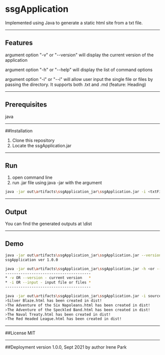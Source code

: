 # ssgApplication

Implemented using Java to generate a static html site from a txt file.

----

## Features 
argument option "-v" or "--version" will display the current version of the application

argument option "-h" or "--help" will display the list of command options

argument option "-i" or "--i" will allow user input the single file or files by passing the directory. It supports both .txt and .md (feature: Heading)


----
## Prerequisites
java

----
##Installation
1. Clone this repository
2. Locate the ssgApplication.jar

----
## Run
1. open command line
2. run .jar file using java -jar with the argument
```bash
java -jar out\artifacts\ssgApplication_jar\ssgApplication.jar -i <txtFileName>
```

----  
## Output

You can find the generated outputs at \dist

----  
## Demo
```bash
java -jar out\artifacts\ssgApplication_jar\ssgApplication.jar --version
ssgApplication ver 1.0.0
```

```bash
java -jar out\artifacts\ssgApplication_jar\ssgApplication.jar -h <or --help>
---------------------------------------
* -v OR --version - current version   *
* -i OR --input - input file or files *
---------------------------------------
```

```bash
java -jar out\artifacts\ssgApplication_jar\ssgApplication.jar -i sources\Sherlock-Holmes-Selected-Stories
>Silver Blaze.html has been created in dist!
>The Adventure of the Six Napoleans.html has been created in dist!
>The Adventure of the Speckled Band.html has been created in dist!
>The Naval Treaty.html has been created in dist!
>The Red Headed League.html has been created in dist!
```

----
##License
MIT

----
##Deployment
version 1.0.0, Sept 2021 by author Irene Park
